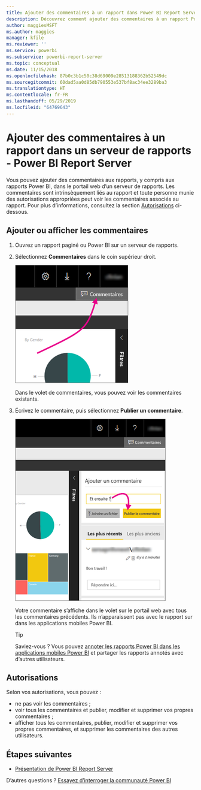 ```yaml
---
title: Ajouter des commentaires à un rapport dans Power BI Report Server
description: Découvrez comment ajouter des commentaires à un rapport Power BI ou à un rapport paginé sur un serveur de rapports Power BI ou un serveur de rapports SQL Server Reporting Services.
author: maggiesMSFT
ms.author: maggies
manager: kfile
ms.reviewer: ''
ms.service: powerbi
ms.subservice: powerbi-report-server
ms.topic: conceptual
ms.date: 11/15/2018
ms.openlocfilehash: 87b0c3b1c50c38d69009e28513188362b52549dc
ms.sourcegitcommit: 60dad5aa0d85db790553e537bf8ac34ee3289ba3
ms.translationtype: HT
ms.contentlocale: fr-FR
ms.lasthandoff: 05/29/2019
ms.locfileid: "64769643"
---
```

# <a name="add-comments-to-a-report-in-a-report-server---power-bi-report-server"></a>Ajouter des commentaires à un rapport dans un serveur de rapports - Power BI Report Server

Vous pouvez ajouter des commentaires aux rapports, y compris aux rapports Power BI, dans le portail web d’un serveur de rapports. Les commentaires sont intrinsèquement liés au rapport et toute personne munie des autorisations appropriées peut voir les commentaires associés au rapport. Pour plus d’informations, consultez la section [Autorisations](#permissions) ci-dessous.

## <a name="add-or-view-comments"></a>Ajouter ou afficher les commentaires

1. Ouvrez un rapport paginé ou Power BI sur un serveur de rapports.
2. Sélectionnez **Commentaires** dans le coin supérieur droit.

    ![Sélectionner des commentaires](media/add-comments/report-server-web-portal-comments-button.png)

    Dans le volet de commentaires, vous pouvez voir les commentaires existants.
3. Écrivez le commentaire, puis sélectionnez **Publier un commentaire**.

    ![Publier le commentaire](media/add-comments/report-server-web-portal-comments-pane.png)

    Votre commentaire s’affiche dans le volet sur le portail web avec tous les commentaires précédents. Ils n’apparaissent pas avec le rapport sur dans les applications mobiles Power BI.

   > [!TIP]
   > Saviez-vous ? Vous pouvez [annoter les rapports Power BI dans les applications mobiles Power BI](../consumer/mobile/mobile-annotate-and-share-a-tile-from-the-mobile-apps.md) et partager les rapports annotés avec d’autres utilisateurs.

## <a name="permissions"></a>Autorisations

Selon vos autorisations, vous pouvez :

* ne pas voir les commentaires ;
* voir tous les commentaires et publier, modifier et supprimer vos propres commentaires ;
* afficher tous les commentaires, publier, modifier et supprimer vos propres commentaires, et supprimer les commentaires des autres utilisateurs.

## <a name="next-steps"></a>Étapes suivantes
* [Présentation de Power BI Report Server](get-started.md)  

D’autres questions ? [Essayez d’interroger la communauté Power BI](https://community.powerbi.com/)

